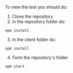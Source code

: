 To view the test you should do:

1. Clone the repository
2. In the repository folder do: 
```
npm install
```
3. In the client folder do:
```
npm install
```
4. Form the repository's folder
```
npm start
```
